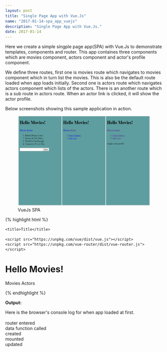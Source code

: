 ```yaml
---
layout: post
title: "Single Page App with Vue.Js"
name: "2017-01-14-spa_app_vuejs"
description: "Single Page App with Vue.Js."
date: 2017-01-14
---
```


<p>Here we create a simple singple page app(SPA) with Vue.Js to demonstrate templates, components and router. This app containes three components which are movies component, actors component and actor's profile component.</p>

<p>We define three routes, first one is movies route which navigates to movies component which in turn list the movies. This is also be the default route loaded when app loads initially. Second one is actors route which navigates actors component which lists of the actors. There is an another route which is a sub route in actors route. When an actor link is clicked, it will show the actor profile.</p>

<p>Below screenshots showing this sample application in action.</p>

<p>
    <figure>
      <img src="/images/VueJsDemo.png" alt="VueJs Single Page App Screens" width="489px" height="289px" />
      <figcaption>VueJs SPA</figcaption>
    </figure>    
</p>

{% highlight html %}

<!DOCTYPE html>
<html>
<head>
    <meta http-equiv="content-type" content="text/html; charset=UTF-8">
    <meta charset="utf-8">
    <meta name="viewport" content="width=device-width,initial-scale=1">

    <title>Title</title>

    <script src="https://unpkg.com/vue/dist/vue.js"></script>
    <script src="https://unpkg.com/vue-router/dist/vue-router.js"></script>
</head>
<body>
    <div id="app">
      <h1>Hello Movies!</h1>
      <p>
        <router-link to="/movies">Movies</router-link>
        <router-link to="/actors">Actors</router-link>
      </p>
      <router-view></router-view>
    </div>
</body>

<script id="actorsTemplate" type="text/x-template">
    <div>
        <ol>
            <li><router-link to="/actors/profile">Sean Connery</router-link></li>
            <li><router-link to="/actors/profile">Jude Law</router-link></li>
        </ol>
        <router-view></router-view>
    </div>
</script>
<script>
    //Data store.
    const imdb = [
                    { text: 'Behind Eneny Lines' },
                    { text: 'Eneny At The Gates' },
                    { text: 'World Is Not Enough' },
                    { text: 'Tomorrow Never Dies' }
                ];
    
    // Actors page template only component
    const Actors = {
       template: '#actorsTemplate'
    };

    // Actor profile page component simple inline html template
    const ActroProfile = {
        template: '<div>simple actor profile</div>'
    }

    // Movies page component
    const Movies = {
        data: function(){
            console.log('data function called');
            return {
                newmovie:'',
                movies: []
            };
        },
        methods: {
            addMovie: function () {
                this.movies.push({
                    text: this.newmovie
                });
                this.newmovie = '';
                //router.replace('actors');
                return false;
            }
        },
       template:
                '<div>'+
                    '<ol>'+
                        '<li v-for="movie in movies">'+
                            '{{ movie.text }}'+
                        '</li>'+
                    '</ol>'+
                    '<input type="text" v-model="newmovie">'+
                    '<button v-on:click="addMovie">New</button>'+
                '<div>',
        //component life cycle methods
        created: function () {
            console.log('created');
        },
        updated: function () {
            console.log('updated');
        },
        mounted: function () {
            console.log('mounted');
        },
        destroyed: function () {
            console.log('destroyed');
        },
        beforeRouteEnter: function(to, from, next) {
            console.log('router entered');
            next(function(vm){
                vm.movies = imdb;
            });
        }
    };

    const routes = [
        { path: '/', component: Movies },
        { path: '/movies', component: Movies },
        { path: '/actors', component: Actors, children: [
                {
                  path: 'profile',
                  component: ActroProfile
                }
            ]
        }
    ];
    
    const router = new VueRouter({
      routes: routes 
    });
    
    const app = new Vue({
      router: router
    }).$mount('#app');

</script>
</html>


{% endhighlight %}

<b>Output:</b>
<p class="output">
Here is the browser's console log for when app loaded at first.<br>
<br>
router entered<br>
data function called<br>
created<br>
mounted<br>
updated<br>
</p>